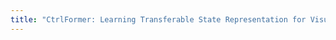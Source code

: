 ```yaml
---
title: "CtrlFormer: Learning Transferable State Representation for Visual Control via Transformer (ICML 2022 Slides)"
---
```


